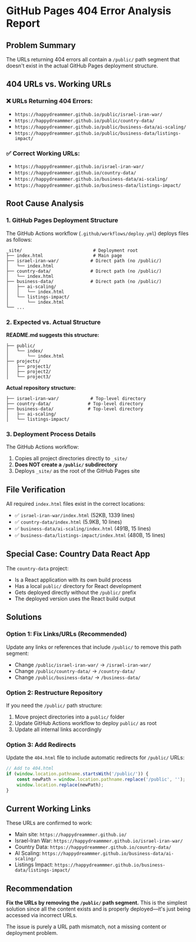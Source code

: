 # GitHub Pages 404 Error Analysis Report

## Problem Summary

The URLs returning 404 errors all contain a `/public/` path segment that doesn't exist in the actual GitHub Pages deployment structure.

## 404 URLs vs. Working URLs

### ❌ URLs Returning 404 Errors:
- `https://happydreammmer.github.io/public/israel-iran-war/`
- `https://happydreammmer.github.io/public/country-data/`
- `https://happydreammmer.github.io/public/business-data/ai-scaling/`
- `https://happydreammmer.github.io/public/business-data/listings-impact/`

### ✅ Correct Working URLs:
- `https://happydreammmer.github.io/israel-iran-war/`
- `https://happydreammmer.github.io/country-data/`
- `https://happydreammmer.github.io/business-data/ai-scaling/`
- `https://happydreammmer.github.io/business-data/listings-impact/`

## Root Cause Analysis

### 1. GitHub Pages Deployment Structure

The GitHub Actions workflow (`.github/workflows/deploy.yml`) deploys files as follows:
```
_site/                           # Deployment root
├── index.html                   # Main page
├── israel-iran-war/            # Direct path (no /public/)
│   └── index.html
├── country-data/               # Direct path (no /public/)
│   └── index.html
├── business-data/              # Direct path (no /public/)
│   ├── ai-scaling/
│   │   └── index.html
│   └── listings-impact/
│       └── index.html
└── ...
```

### 2. Expected vs. Actual Structure

**README.md suggests this structure:**
```
├── public/
│   └── index/
│       └── index.html
├── projects/
│   ├── project1/
│   ├── project2/
│   └── project3/
```

**Actual repository structure:**
```
├── israel-iran-war/            # Top-level directory
├── country-data/              # Top-level directory  
├── business-data/             # Top-level directory
│   ├── ai-scaling/
│   └── listings-impact/
```

### 3. Deployment Process Details

The GitHub Actions workflow:
1. Copies all project directories directly to `_site/`
2. **Does NOT create a `/public/` subdirectory**
3. Deploys `_site/` as the root of the GitHub Pages site

## File Verification

All required `index.html` files exist in the correct locations:
- ✅ `israel-iran-war/index.html` (52KB, 1339 lines)
- ✅ `country-data/index.html` (5.9KB, 10 lines)
- ✅ `business-data/ai-scaling/index.html` (491B, 15 lines)
- ✅ `business-data/listings-impact/index.html` (480B, 15 lines)

## Special Case: Country Data React App

The `country-data` project:
- Is a React application with its own build process
- Has a local `public/` directory for React development
- Gets deployed directly without the `/public/` prefix
- The deployed version uses the React build output

## Solutions

### Option 1: Fix Links/URLs (Recommended)
Update any links or references that include `/public/` to remove this path segment:
- Change `/public/israel-iran-war/` → `/israel-iran-war/`
- Change `/public/country-data/` → `/country-data/`
- Change `/public/business-data/` → `/business-data/`

### Option 2: Restructure Repository
If you need the `/public/` path structure:
1. Move project directories into a `public/` folder
2. Update GitHub Actions workflow to deploy `public/` as root
3. Update all internal links accordingly

### Option 3: Add Redirects
Update the `404.html` file to include automatic redirects for `/public/` URLs:
```javascript
// Add to 404.html
if (window.location.pathname.startsWith('/public/')) {
    const newPath = window.location.pathname.replace('/public', '');
    window.location.replace(newPath);
}
```

## Current Working Links

These URLs are confirmed to work:
- Main site: `https://happydreammmer.github.io/`
- Israel-Iran War: `https://happydreammmer.github.io/israel-iran-war/`
- Country Data: `https://happydreammmer.github.io/country-data/`
- AI Scaling: `https://happydreammmer.github.io/business-data/ai-scaling/`
- Listings Impact: `https://happydreammmer.github.io/business-data/listings-impact/`

## Recommendation

**Fix the URLs by removing the `/public/` path segment.** This is the simplest solution since all the content exists and is properly deployed—it's just being accessed via incorrect URLs.

The issue is purely a URL path mismatch, not a missing content or deployment problem.